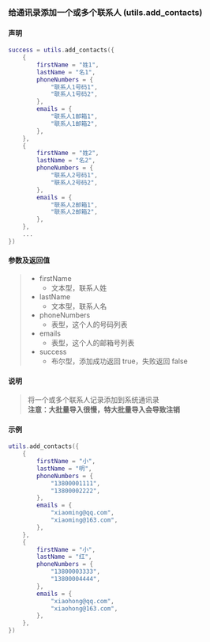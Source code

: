 ### 给通讯录添加一个或多个联系人 (**utils\.add\_contacts**)


#### 声明
```lua
success = utils.add_contacts({
	{
		firstName = "姓1",
		lastName = "名1",
		phoneNumbers = {
			"联系人1号码1",
			"联系人1号码2",
		},
		emails = {
		    "联系人1邮箱1",
		    "联系人1邮箱2",
		},
	},
	{
		firstName = "姓2",
		lastName = "名2",
		phoneNumbers = {
			"联系人2号码1",
			"联系人2号码2",
		},
		emails = {
		    "联系人2邮箱1",
		    "联系人2邮箱2",
		},
	},
	...
})
```


#### 参数及返回值
> - firstName
>   - 文本型，联系人姓
> - lastName
>   - 文本型，联系人名
> - phoneNumbers
>   - 表型，这个人的号码列表
> - emails
>   - 表型，这个人的邮箱号列表
> - success
>   - 布尔型，添加成功返回 true，失败返回 false


#### 说明
> 将一个或多个联系人记录添加到系统通讯录  
> **注意：大批量导入很慢，特大批量导入会导致注销**  


#### 示例  
```lua
utils.add_contacts({
	{
		firstName = "小",
		lastName = "明",
		phoneNumbers = {
			"13800001111",
			"13800002222",
		},
		emails = {
		    "xiaoming@qq.com",
		    "xiaoming@163.com",
		},
	},
	{
		firstName = "小",
		lastName = "红",
		phoneNumbers = {
			"13800003333",
			"13800004444",
		},
		emails = {
		    "xiaohong@qq.com",
		    "xiaohong@163.com",
		},
	},
})
```

